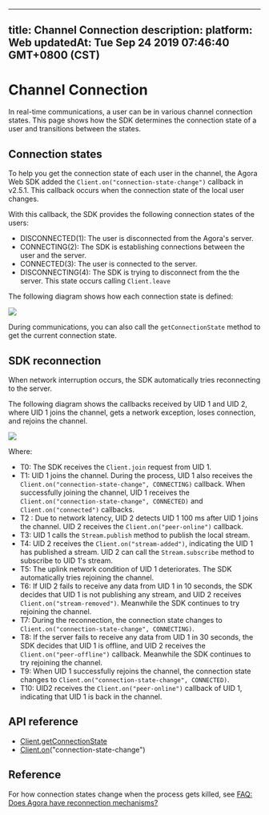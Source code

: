 
---
title: Channel Connection
description: 
platform: Web
updatedAt: Tue Sep 24 2019 07:46:40 GMT+0800 (CST)
---
# Channel Connection
In real-time communications, a user can be in various channel connection states. This page shows how the SDK determines the connection state of a user and transitions between the states.

## Connection states

To help you get the connection state of each user in the channel, the Agora Web SDK added the `Client.on("connection-state-change")` callback in v2.5.1. This callback occurs when the connection state of the local user changes. 

With this callback, the SDK provides the following connection states of the users:

- DISCONNECTED(1): The user is disconnected from the Agora's server.
- CONNECTING(2): The SDK is establishing connections between the user and the server.
- CONNECTED(3): The user is connected to the server.
- DISCONNECTING(4): The SDK is trying to disconnect from the the server. This state occurs calling `Client.leave`

The following diagram shows how each connection state is defined:

![](https://web-cdn.agora.io/docs-files/1569309023941)

During communications, you can also call the `getConnectionState` method to get the current connection state.

## SDK reconnection

When network interruption occurs, the SDK automatically tries reconnecting to the server.

The following diagram shows the callbacks received by UID 1 and UID 2, where UID 1 joins the channel, gets a network exception, loses connection, and rejoins the channel.

![](https://web-cdn.agora.io/docs-files/1569310010072)

Where:

- T0: The SDK receives the `Client.join` request from UID 1.
- T1: UID 1 joins the channel. During the process, UID 1 also receives the `Client.on("connection-state-change", CONNECTING)` callback. When successfully joining the channel, UID 1 receives the `Client.on("connection-state-change", CONNECTED)` and `Client.on("connected")` callbacks.
- T2 : Due to network latency, UID 2 detects UID 1 100 ms after UID 1 joins the channel. UID 2 receives the `Client.on("peer-online")` callback.
- T3: UID 1 calls the `Stream.publish` method to publish the local stream.
- T4: UID 2 receives the `Client.on("stream-added")`, indicating the UID 1 has published a stream. UID 2 can call the `Stream.subscribe` method to subscribe to UID 1's stream.
- T5: The uplink network condition of UID 1 deteriorates. The SDK automatically tries rejoining the channel.
- T6: If UID 2 fails to receive any data from UID 1 in 10 seconds, the SDK decides that UID 1 is not publishing any stream, and UID 2 receives `Client.on("stream-removed")`. Meanwhile the SDK continues to try rejoining the channel.
- T7: During the reconnection, the connection state changes to `Client.on("connection-state-change", CONNECTING)`.
- T8: If the server fails to receive any data from UID 1 in 30 seconds, the SDK decides that UID 1 is offline, and UID 2 receives the `Client.on("peer-offline")` callback. Meanwhile the SDK continues to try rejoining the channel.
- T9: When UID 1 successfully rejoins the channel, the connection state changes to `Client.on("connection-state-change", CONNECTED)`.
- T10: UID2 receives the `Client.on("peer-online")` callback of UID 1, indicating that UID 1 is back in the channel.


## API reference

- [Client.getConnectionState](https://docs.agora.io/en/Audio%20Broadcast/API%20Reference/web/interfaces/agorartc.client.html#getconnectionstate)
- [Client.on](https://docs.agora.io/en/Audio%20Broadcast/API%20Reference/web/interfaces/agorartc.client.html#on)("connection-state-change")

## Reference

For how connection states change when the process gets killed, see [FAQ: Does Agora have reconnection mechanisms?](https://docs.agora.io/en/Audio%20Broadcast/(https://docs.agora.io/en/faq/sdk_behavior))
